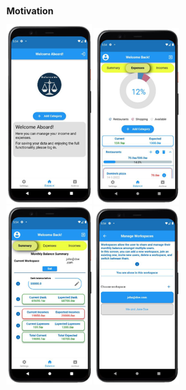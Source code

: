 

## Motivation


<img src="/assets/images/walkthrough/en/Welcome.png" alt="drawing" width="200"/> <img src="/assets/images/walkthrough/en/Balance.png" alt="drawing" width="200"/><img src="/assets/images/walkthrough/en/Summary.png" alt="drawing" width="200"/>
<img src="/assets/images/walkthrough/en/Workspaces.png" alt="drawing" width="200"/>